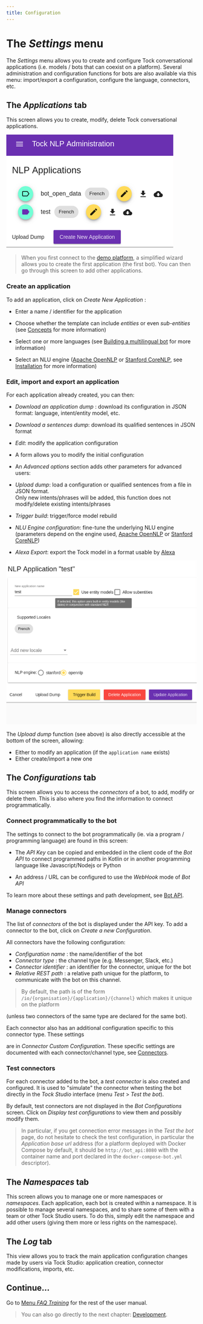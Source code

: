 ```yaml
---
title: Configuration
---
```


# The *Settings* menu

The _Settings_ menu allows you to create and configure Tock conversational applications (i.e.
models / bots that can coexist on a platform). Several administration and configuration functions for
bots are also available via this menu: import/export a configuration, configure the language, connectors, etc.

## The *Applications* tab

This screen allows you to create, modify, delete Tock conversational applications.

![Tock schema](../../img/applications.png "List of applications")

> When you first connect to the [demo platform](https://demo.tock.ai/),
>a simplified wizard allows you to create the first application (the first bot). You can then go through
>this screen to add other applications.

### Create an application

To add an application, click on _Create New Application_ :

* Enter a name / identifier for the application

* Choose whether the template can include _entities_ or even _sub-entities_ (see [Concepts](../../user/concepts.md.md) for more information)

* Select one or more languages ​​(see [Building a multilingual bot](../../user/guides/i18n.md.md) for more information)

* Select an NLU engine ([Apache OpenNLP](https://opennlp.apache.org/) or [Stanford CoreNLP](https://stanfordnlp.github.io/CoreNLP/),
see [Installation](../admin/installation.md.md.md.md) for more information)

### Edit, import and export an application

For each application already created, you can then:

* _Download an application dump_ : download its configuration in JSON format: language, intent/entity model, etc.

* _Download a sentences dump_: download its qualified sentences in JSON format

* _Edit_: modify the application configuration
* A form allows you to modify the initial configuration
* An _Advanced options_ section adds other parameters for advanced users:
* _Upload dump_: load a configuration or qualified sentences from a file in JSON format.
<br/>Only new intents/phrases will be added, this function does not modify/delete existing intents/phrases
* _Trigger build_: trigger/force model rebuild
* _NLU Engine configuration_: fine-tune the underlying NLU engine (parameters depend on the engine
used, [Apache OpenNLP](https://opennlp.apache.org/) or [Stanford CoreNLP](https://stanfordnlp.github.io/CoreNLP/))
* _Alexa Export_: export the Tock model in a format usable by [Alexa](https://alexa.amazon.com/)

![Tock schema](../../img/application.png "Application configuration")

The _Upload dump_ function (see above) is also directly accessible at the bottom of the screen, allowing:

* Either to modify an application (if the `application name` exists)
* Either create/import a new one

## The *Configurations* tab

This screen allows you to access the _connectors_ of a bot, to add, modify or delete them. This is also where you find
the information to connect programmatically.

### Connect programmatically to the bot

The settings to connect to the bot programmatically (ie. via a program / programming language)
are found in this screen:

* The _API Key_ can be copied and embedded in the client code of the _Bot API_ to connect programmed paths
in Kotlin or in another programming language like Javascript/Nodejs or Python

* An address / URL can be configured to use the _WebHook_ mode of _Bot API_

To learn more about these settings and path development, see [Bot API](../dev/bot-api.md.md.md.md).

### Manage connectors

The list of _connectors_ of the bot is displayed under the API key. To add a connector to the bot, click on
_Create a new Configuration_.

All connectors have the following configuration:

* _Configuration name_ : the name/identifier of the bot
* _Connector type_ : the channel type (e.g. Messenger, Slack, etc.)
* _Connector identifier_ : an identifier for the connector, unique for the bot
* _Relative REST path_ : a relative path unique for the platform, to communicate with the bot on this channel.

> By default, the path is of the form `/io/{organisation}/{application}/{channel}` which makes it unique on the platform

(unless two connectors of the same type are declared for the same bot).

Each connector also has an additional configuration specific to this connector type. These settings

are in _Connector Custom Configuration_. These specific settings are documented with each connector/channel type,
see [Connectors](../../user/guides.md.md/channels).

### Test connectors

For each connector added to the bot, a _test connector_ is also created and configured. It is used to "simulate" the connector
when testing the bot directly in the _Tock Studio_ interface (menu _Test_ > _Test the bot_).

By default, test connectors are not displayed in the _Bot Configurations_ screen. Click on _Display test
configurations_ to view them and possibly modify them.

> In particular, if you get connection error messages in the _Test the bot_ page, do not hesitate to
>check the test configuration, in particular the _Application base url_ address (for a platform deployed with Docker
>Compose by default, it should be `http://bot_api:8080` with the container name and port declared
>in the `docker-compose-bot.yml` descriptor).

## The *Namespaces* tab

This screen allows you to manage one or more namespaces or _namespaces_. Each application, each bot is created
within a namespace. It is possible to manage several namespaces, and to share some of them with
a team or other Tock Studio users. To do this, simply edit the namespace and add other
users (giving them more or less rights on the namespace).

## The *Log* tab

This view allows you to track the main application configuration changes made
by users via Tock Studio: application creation, connector modifications, imports, etc.

## Continue...

Go to [Menu _FAQ Training_](../../user/studio/faq-training.md.md) for the rest of the user manual.

> You can also go directly to the next chapter: [Development](../../../dev/modes.md).
